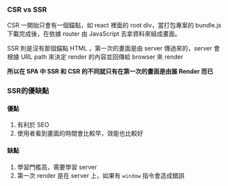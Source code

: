 ### CSR vs SSR
CSR 一開始只會有一個錨點，如 react 裡面的 root div，當打包專案的 bundle.js 下載完成後，在依據 router 由 JavaScript 去拿資料來組成畫面。

SSR 則是沒有那個錨點 HTML ，第一次的畫面是由 server 傳過來的，server 會根據 URL path 來決定 render 的內容並回傳給 browser 來 render

**所以在 SPA 中 SSR 和 CSR 的不同就只有在第一次的畫面是由誰 Render 而已**

### SSR的優缺點
#### 優點
1. 有利於 SEO
2. 使用者看到畫面的時間會比較早，效能也比較好
#### 缺點
1. 學習門檻高，需要學習 server
2. 第一次 render 是在 server 上，如果有 ``window`` 指令會造成錯誤


